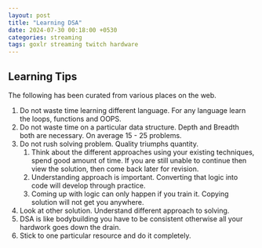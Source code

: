 ```yaml
---
layout: post
title: "Learning DSA"
date: 2024-07-30 00:18:00 +0530
categories: streaming
tags: goxlr streaming twitch hardware
---
```


## Learning Tips

The following has been curated from various places on the web.

1. Do not waste time learning different language. For any language learn the loops, functions and OOPS.
2. Do not waste time on a particular data structure. Depth and Breadth both are necessary. On average 15 - 25 problems.
3. Do not rush solving problem. Quality triumphs quantity.
   1. Think about the different approaches using your existing techniques, spend good amount of time. If you are still unable to continue then view the solution, then come back later for revision.
   2. Understanding approach is important. Converting that logic into code will develop through practice.
   3. Coming up with logic can only happen if you train it. Copying solution will not get you anywhere.
4. Look at other solution. Understand different approach to solving.
5. DSA is like bodybuilding you have to be consistent otherwise all your hardwork goes down the drain.
6. Stick to one particular resource and do it completely.
